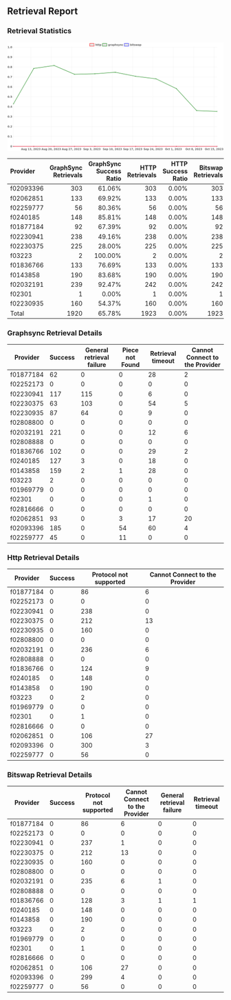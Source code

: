 ## Retrieval Report
### Retrieval Statistics
<img src="https://raw.githubusercontent.com/data-preservation-programs/filplus-checker-assets/main/filecoin-project/filecoin-plus-large-datasets/issues/2067/1697451844819.png"/>

| Provider  | GraphSync Retrievals | GraphSync Success Ratio | HTTP Retrievals | HTTP Success Ratio | Bitswap Retrievals | Bitswap Success Ratio |
| :-------- | -------------------: | ----------------------: | --------------: | -----------------: | -----------------: | --------------------: |
| f02093396 |                  303 |                  61.06% |             303 |              0.00% |                303 |                 0.00% |
| f02062851 |                  133 |                  69.92% |             133 |              0.00% |                133 |                 0.00% |
| f02259777 |                   56 |                  80.36% |              56 |              0.00% |                 56 |                 0.00% |
| f0240185  |                  148 |                  85.81% |             148 |              0.00% |                148 |                 0.00% |
| f01877184 |                   92 |                  67.39% |              92 |              0.00% |                 92 |                 0.00% |
| f02230941 |                  238 |                  49.16% |             238 |              0.00% |                238 |                 0.00% |
| f02230375 |                  225 |                  28.00% |             225 |              0.00% |                225 |                 0.00% |
| f03223    |                    2 |                 100.00% |               2 |              0.00% |                  2 |                 0.00% |
| f01836766 |                  133 |                  76.69% |             133 |              0.00% |                133 |                 0.00% |
| f0143858  |                  190 |                  83.68% |             190 |              0.00% |                190 |                 0.00% |
| f02032191 |                  239 |                  92.47% |             242 |              0.00% |                242 |                 0.00% |
| f02301    |                    1 |                   0.00% |               1 |              0.00% |                  1 |                 0.00% |
| f02230935 |                  160 |                  54.37% |             160 |              0.00% |                160 |                 0.00% |
| Total     |                 1920 |                  65.78% |            1923 |              0.00% |               1923 |                 0.00% |

### Graphsync Retrieval Details
| Provider  | Success | General retrieval failure | Piece not Found | Retrieval timeout | Cannot Connect to the Provider |
| --------- | ------- | ------------------------- | --------------- | ----------------- | ------------------------------ |
| f01877184 | 62      | 0                         | 0               | 28                | 2                              |
| f02252173 | 0       | 0                         | 0               | 0                 | 0                              |
| f02230941 | 117     | 115                       | 0               | 6                 | 0                              |
| f02230375 | 63      | 103                       | 0               | 54                | 5                              |
| f02230935 | 87      | 64                        | 0               | 9                 | 0                              |
| f02808800 | 0       | 0                         | 0               | 0                 | 0                              |
| f02032191 | 221     | 0                         | 0               | 12                | 6                              |
| f02808888 | 0       | 0                         | 0               | 0                 | 0                              |
| f01836766 | 102     | 0                         | 0               | 29                | 2                              |
| f0240185  | 127     | 3                         | 0               | 18                | 0                              |
| f0143858  | 159     | 2                         | 1               | 28                | 0                              |
| f03223    | 2       | 0                         | 0               | 0                 | 0                              |
| f01969779 | 0       | 0                         | 0               | 0                 | 0                              |
| f02301    | 0       | 0                         | 0               | 1                 | 0                              |
| f02816666 | 0       | 0                         | 0               | 0                 | 0                              |
| f02062851 | 93      | 0                         | 3               | 17                | 20                             |
| f02093396 | 185     | 0                         | 54              | 60                | 4                              |
| f02259777 | 45      | 0                         | 11              | 0                 | 0                              |

### Http Retrieval Details
| Provider  | Success | Protocol not supported | Cannot Connect to the Provider |
| --------- | ------- | ---------------------- | ------------------------------ |
| f01877184 | 0       | 86                     | 6                              |
| f02252173 | 0       | 0                      | 0                              |
| f02230941 | 0       | 238                    | 0                              |
| f02230375 | 0       | 212                    | 13                             |
| f02230935 | 0       | 160                    | 0                              |
| f02808800 | 0       | 0                      | 0                              |
| f02032191 | 0       | 236                    | 6                              |
| f02808888 | 0       | 0                      | 0                              |
| f01836766 | 0       | 124                    | 9                              |
| f0240185  | 0       | 148                    | 0                              |
| f0143858  | 0       | 190                    | 0                              |
| f03223    | 0       | 2                      | 0                              |
| f01969779 | 0       | 0                      | 0                              |
| f02301    | 0       | 1                      | 0                              |
| f02816666 | 0       | 0                      | 0                              |
| f02062851 | 0       | 106                    | 27                             |
| f02093396 | 0       | 300                    | 3                              |
| f02259777 | 0       | 56                     | 0                              |

### Bitswap Retrieval Details
| Provider  | Success | Protocol not supported | Cannot Connect to the Provider | General retrieval failure | Retrieval timeout |
| --------- | ------- | ---------------------- | ------------------------------ | ------------------------- | ----------------- |
| f01877184 | 0       | 86                     | 6                              | 0                         | 0                 |
| f02252173 | 0       | 0                      | 0                              | 0                         | 0                 |
| f02230941 | 0       | 237                    | 1                              | 0                         | 0                 |
| f02230375 | 0       | 212                    | 13                             | 0                         | 0                 |
| f02230935 | 0       | 160                    | 0                              | 0                         | 0                 |
| f02808800 | 0       | 0                      | 0                              | 0                         | 0                 |
| f02032191 | 0       | 235                    | 6                              | 1                         | 0                 |
| f02808888 | 0       | 0                      | 0                              | 0                         | 0                 |
| f01836766 | 0       | 128                    | 3                              | 1                         | 1                 |
| f0240185  | 0       | 148                    | 0                              | 0                         | 0                 |
| f0143858  | 0       | 190                    | 0                              | 0                         | 0                 |
| f03223    | 0       | 2                      | 0                              | 0                         | 0                 |
| f01969779 | 0       | 0                      | 0                              | 0                         | 0                 |
| f02301    | 0       | 1                      | 0                              | 0                         | 0                 |
| f02816666 | 0       | 0                      | 0                              | 0                         | 0                 |
| f02062851 | 0       | 106                    | 27                             | 0                         | 0                 |
| f02093396 | 0       | 299                    | 4                              | 0                         | 0                 |
| f02259777 | 0       | 56                     | 0                              | 0                         | 0                 |
